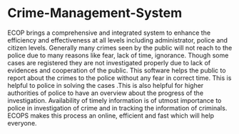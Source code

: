 # Crime-Management-System
 ECOP brings a comprehensive and integrated system to enhance the efficiency and  effectiveness at all levels including administrator, police and citizen levels. Generally many  crimes seen by the public will not reach to the police due to many reasons like fear, lack of  time, ignorance. Though some cases are registered they are not investigated properly due to  lack of evidences and cooperation of the public.  This software helps the public to report about the crimes to the police without any fear in  correct time. This is helpful to police in solving the cases .This is also helpful for higher  authorities of police to have an overview about the progress of the investigation. Availability of  timely information is of utmost importance to police in investigation of crime and in tracking  the information of criminals. ECOPS makes this process an online, efficient and fast which will  help everyone.
